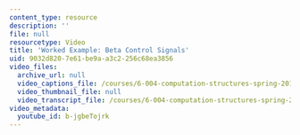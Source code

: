 ```yaml
---
content_type: resource
description: ''
file: null
resourcetype: Video
title: 'Worked Example: Beta Control Signals'
uid: 9032d820-7e61-be9a-a3c2-256c68ea3856
video_files:
  archive_url: null
  video_captions_file: /courses/6-004-computation-structures-spring-2017/54a51b7719f25939b8e5b25b5e989129_b-jgbeTojrk.vtt
  video_thumbnail_file: null
  video_transcript_file: /courses/6-004-computation-structures-spring-2017/e661ae7add9421d0867cb720c56dae98_b-jgbeTojrk.pdf
video_metadata:
  youtube_id: b-jgbeTojrk
---
```

